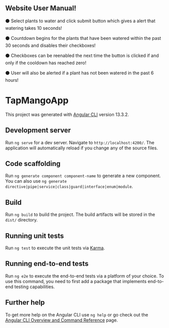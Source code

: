 ## Website User Manual!
⚫ Select plants to water and click submit button which gives a alert that watering takes 10 seconds!

⚫ Countdown begins for the plants that have been watered within the past 30 seconds and disables their checkboxes!

⚫ Checkboxes can be reenabled the next time the button is clicked if and only if the cooldown has reached zero!

⚫ User will also be alerted if a plant has not been watered in the past 6 hours!

# TapMangoApp

This project was generated with [Angular CLI](https://github.com/angular/angular-cli) version 13.3.2.

## Development server

Run `ng serve` for a dev server. Navigate to `http://localhost:4200/`. The application will automatically reload if you change any of the source files.

## Code scaffolding

Run `ng generate component component-name` to generate a new component. You can also use `ng generate directive|pipe|service|class|guard|interface|enum|module`.

## Build

Run `ng build` to build the project. The build artifacts will be stored in the `dist/` directory.

## Running unit tests

Run `ng test` to execute the unit tests via [Karma](https://karma-runner.github.io).

## Running end-to-end tests

Run `ng e2e` to execute the end-to-end tests via a platform of your choice. To use this command, you need to first add a package that implements end-to-end testing capabilities.

## Further help

To get more help on the Angular CLI use `ng help` or go check out the [Angular CLI Overview and Command Reference](https://angular.io/cli) page.
